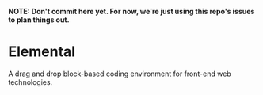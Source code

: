 **NOTE: Don't commit here yet. For now, we're just using this repo's issues to plan things out.**

# Elemental
A drag and drop block-based coding environment for front-end web technologies.
